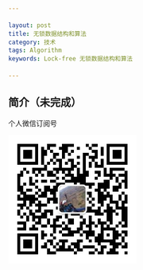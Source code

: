 ```yaml
---

layout: post
title: 无锁数据结构和算法
category: 技术
tags: Algorithm
keywords: Lock-free 无锁数据结构和算法

---
```


## 简介（未完成）



个人微信订阅号

![](/public/upload/qrcode_for_gh.jpg)











